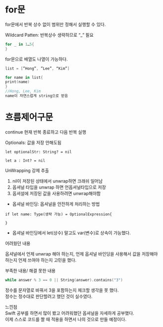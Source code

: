 # for문
for문에서 반복 상수 없이 범위만 정해서 실행할 수 있다.

Wildcard Patten: 반복상수 생략하므로 “_” 필요
```swift
for _ in 1…5{
}
```

for문으로 배열도 나열이 가능하다.
```swift
list = [”Hong”, ”Lee”, “Kim”]

for name in list{
print(name)
}    
//Hong, Lee, Kim
name이 자연스럽게 string으로 받음
```
# 흐름제어구문
continue 현재 반복 종료하고 다음 반복 실행

Optionals: 값을 저장 안해도됨

`let optionalStr: String? = nil`

`let a : Int? = nil`

UnWrapping 강제 추출

1. nil이 저장된 상태에서 unwrap하면 크래쉬 일어남
2. 옵셔널 타입을 unwrap 하면 언옵셔널타입으로 저장
3. 옵셔설에 저장된 값을 사용하려면 unwrap해야함

- 옵셔널 바인딩: 옵셔널을 안전하게 처리하는 방법

`if let name: Type(생략 가능) = OptionalExpression{`

`}`

- 옵셔널 바인딩에서 let(상수) 말고도 var(변수)로 상속이 가능했다.<br>

어려웠던 내용

옵셔널에서 언제 unwrap 해야 하는지, 언제 옵셔널 바인딩을 사용해서 값을 저장해야 하는지 언제 쓰여야 하는지 고민을 했다.<br>
   

부족한 내용/ 해결 못한 내용<br>
```swift
while answer % 3 == 0 || String(answer).contains("3")
```
정수를 문자열로 바꿔서 3을 포함하는지 체크할 생각을 못 했다.<br>
정수는 정수대로 판단할려고 했던 것이 실수였다.<br>
   

느낀점<br>
Swift 공부를 하면서 많이 봤고 어려워했던  옵셔널을 자세하게 공부했다.<br> 
이제 스스로 코드를 짤 때 적용을 하면서 나의 것으로 만들 예정이다.
